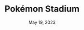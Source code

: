 ---
layout: n64
title: "Pokémon Stadium"
categories:
 - approved
 - n64
 - universal
 - safe
tags:
- pokemon
- pokemon stadium
series:
- pokemon
date: May 19, 2023
permalink: /games/pokemon-stadium/play/details
publisher: The Pokémon Company
gid: pokemon-stadium
edition: us
---